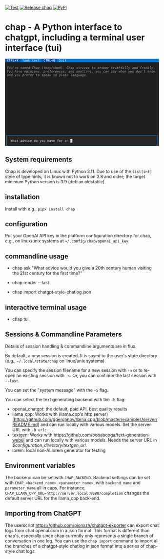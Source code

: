 <!--
SPDX-FileCopyrightText: 2021 Jeff Epler

SPDX-License-Identifier: MIT
-->
[![Test](https://github.com/jepler/chap/actions/workflows/test.yml/badge.svg)](https://github.com/jepler/chap/actions/workflows/test.yml)
[![Release chap](https://github.com/jepler/chap/actions/workflows/release.yml/badge.svg?event=release)](https://github.com/jepler/chap/actions/workflows/release.yml)
[![PyPI](https://img.shields.io/pypi/v/chap)](https://pypi.org/project/chap/)

# chap - A Python interface to chatgpt, including a terminal user interface (tui)

![Chap screencast](https://github.com/jepler/chap/blob/main/chap.gif)

## System requirements

Chap is developed on Linux with Python 3.11. Due to use of the `list[int]` style of type hints, it is known not to work on 3.8 and older; the target minimum Python version is 3.9 (debian oldstable).

## installation

Install with e.g., `pipx install chap`

## configuration

Put your OpenAI API key in the platform configuration directory for chap, e.g., on linux/unix systems at `~/.config/chap/openai_api_key`

## commandline usage

 * chap ask "What advice would you give a 20th century human visiting the 21st century for the first time?"

 * chap render --last

 * chap import chatgpt-style-chatlog.json

## interactive terminal usage
 * chap tui

## Sessions & Commandline Parameters

Details of session handling & commandline arguments are in flux.

By default, a new session is created. It is saved to the user's state directory
(e.g., `~/.local/state/chap` on linux/unix systems).

You can specify the session filename for a new session with `-n` or to re-open
an existing session with `-s`. Or, you can continue the last session with
`--last`.

You can set the "system message" with the `-S` flag.

You can select the text generating backend with the `-b` flag:
 * openai\_chatgpt: the default, paid API, best quality results
 * llama_cpp: Works with (llama.cpp's http server)[https://github.com/ggerganov/llama.cpp/blob/master/examples/server/README.md] and can run locally with various models. Set the server URL with `-B url:...`.
 * textgen: Works with https://github.com/oobabooga/text-generation-webui and can run locally with various models. Needs the server URL in *$configuration_directory/textgen\_url*.
 * lorem: local non-AI lorem generator for testing

## Environment variables

The backend can be set with `CHAP_BACKEND`.
Backend settings can be set with `CHAP_<backend_name>_<parameter_name>`, with `backend_name` and `parameter_name` all in caps.
For instance, `CHAP_LLAMA_CPP_URL=http://server.local:8080/completion` changes the default server URL for the llama_cpp back-end.

## Importing from ChatGPT

The userscript https://github.com/pionxzh/chatgpt-exporter can export chat logs from chat.openai.com in a json format.
This format is different than chap's, especially since chap currently only represents a single branch of conversation in one log.
You can use the `chap import` command to import all the branches of a chatgpt-style chatlog in json format into a series of chap-style chat logs.
